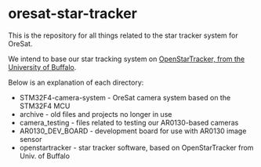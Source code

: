 # oresat-star-tracker

This is the repository for all things related to the star tracker system for OreSat. 

We intend to base our star tracking system on [OpenStarTracker, from the University of Buffalo](http://openstartracker.org "OpenStarTracker, from the University of Buffalo").

Below is an explanation of each directory:

- STM32F4-camera-system - OreSat camera system based on the STM32F4 MCU
- archive - old files and projects no longer in use
- camera_testing - files related to testing our AR0130-based cameras
- AR0130_DEV_BOARD - development board for use with AR0130 image sensor
- openstartracker - star tracker software, based on OpenStarTracker from Univ. of Buffalo
